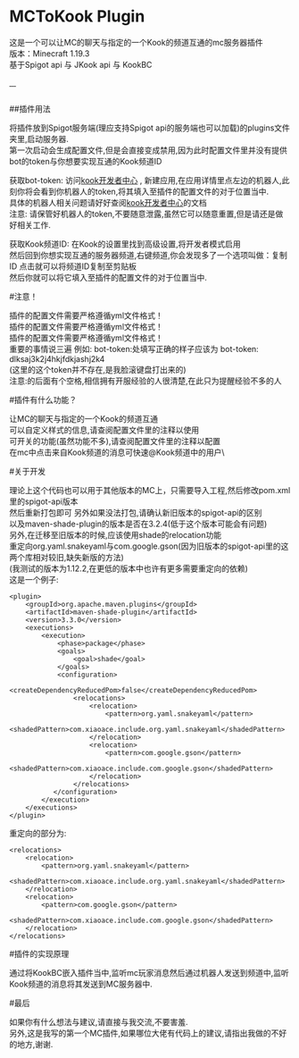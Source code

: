 # MCToKook Plugin

这是一个可以让MC的聊天与指定的一个Kook的频道互通的mc服务器插件\
版本：Minecraft 1.19.3\
基于Spigot api 与 JKook api 与 KookBC

<p>
    <a  href="https://www.oracle.com/java/technologies/javase/javase-jdk8-downloads.html">
		<img src="https://img.shields.io/badge/JDK-8+-green.svg"  alt=""/>
	</a>
    <a href="https://www.spigotmc.org">
        <img src="https://img.shields.io/badge/-Bukkit-yellow" alt=""/>
    </a>
    <a href= "https://github.com/SNWCreations/KookBC">
        <img src="https://img.shields.io/badge/-KookBC-red" alt="">
    </a>
    <a href= "https://github.com/SNWCreations/JKook">
        <img src="https://img.shields.io/badge/-JKook-red" alt="">
    </a>
</p>
<p>
    <a href="https://mit-license.org/">
        <img src="https://img.shields.io/badge/license-MIT-green" alt="">
    </a>
</p>

##插件用法

将插件放到Spigot服务端(理应支持Spigot api的服务端也可以加载)的plugins文件夹里,启动服务器.\
第一次启动会生成配置文件,但是会直接变成禁用,因为此时配置文件里并没有提供bot的token与你想要实现互通的Kook频道ID

获取bot-token: 访问[kook开发者中心](https://developer.kookapp.cn/app/index) ,
新建应用,在应用详情里点左边的机器人,此刻你将会看到你机器人的token,将其填入至插件的配置文件的对于位置当中.\
具体的机器人相关问题请好好查阅[kook开发者中心](https://developer.kookapp.cn/app/index)的文档 \
注意: 请保管好机器人的token,不要随意泄露,虽然它可以随意重置,但是请还是做好相关工作.

获取Kook频道ID: 在Kook的设置里找到高级设置,将开发者模式启用\
然后回到你想实现互通的服务器频道,右键频道,你会发现多了一个选项叫做：复制ID 点击就可以将频道ID复制至剪贴板\
然后你就可以将它填入至插件的配置文件的对于位置当中.

#注意！

插件的配置文件需要严格遵循yml文件格式！\
插件的配置文件需要严格遵循yml文件格式！\
插件的配置文件需要严格遵循yml文件格式！\
重要的事情说三遍
例如: bot-token:处填写正确的样子应该为 bot-token: dlksaj3k2j4hkjfdkjashj2k4 \
(这里的这个token并不存在,是我脸滚键盘打出来的)\
注意:的后面有个空格,相信拥有开服经验的人很清楚,在此只为提醒经验不多的人

#插件有什么功能？

让MC的聊天与指定的一个Kook的频道互通\
可以自定义样式的信息,请查阅配置文件里的注释以使用\
可开关的功能(虽然功能不多),请查阅配置文件里的注释以配置\
在mc中点击来自Kook频道的消息可快速@Kook频道中的用户\

#关于开发

理论上这个代码也可以用于其他版本的MC上，只需要导入工程,然后修改pom.xml里的spigot-api版本\
然后重新打包即可
另外如果没法打包,请确认新旧版本的spigot-api的区别\
以及maven-shade-plugin的版本是否在3.2.4(低于这个版本可能会有问题)\
另外,在迁移至旧版本的时候,应该使用shade的relocation功能\
重定向org.yaml.snakeyaml与com.google.gson(因为旧版本的spigot-api里的这两个库相对较旧,缺失新版的方法)\
(我测试的版本为1.12.2,在更低的版本中也许有更多需要重定向的依赖)\
这是一个例子:
```
<plugin>
    <groupId>org.apache.maven.plugins</groupId>
    <artifactId>maven-shade-plugin</artifactId>
    <version>3.3.0</version>
    <executions>
        <execution>
            <phase>package</phase>
            <goals>
                <goal>shade</goal>
            </goals>
            <configuration>
                <createDependencyReducedPom>false</createDependencyReducedPom>
                <relocations>
                    <relocation>
                        <pattern>org.yaml.snakeyaml</pattern>
                        <shadedPattern>com.xiaoace.include.org.yaml.snakeyaml</shadedPattern>
                    </relocation>
                    <relocation>
                        <pattern>com.google.gson</pattern>
                        <shadedPattern>com.xiaoace.include.com.google.gson</shadedPattern>
                    </relocation>
                </relocations>
           </configuration>
        </execution>
    </executions>
</plugin>
```
重定向的部分为:
```
<relocations>
    <relocation>
        <pattern>org.yaml.snakeyaml</pattern>
        <shadedPattern>com.xiaoace.include.org.yaml.snakeyaml</shadedPattern>
    </relocation>
    <relocation>
        <pattern>com.google.gson</pattern>
        <shadedPattern>com.xiaoace.include.com.google.gson</shadedPattern>
    </relocation>
</relocations>
```

#插件的实现原理

通过将KookBC嵌入插件当中,监听mc玩家消息然后通过机器人发送到频道中,监听Kook频道的消息将其发送到MC服务器中.

#最后

如果你有什么想法与建议,请直接与我交流,不要害羞.\
另外,这是我写的第一个MC插件,如果哪位大佬有代码上的建议,请指出我做的不好的地方,谢谢.


